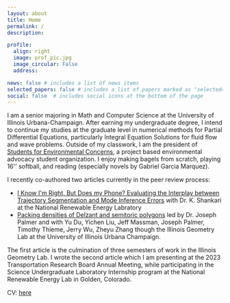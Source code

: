 ```yaml
---
layout: about
title: Home
permalink: /
description:

profile:
  align: right
  image: prof_pic.jpg
  image_circular: False
  address:

news: false # includes a list of news items
selected_papers: false # includes a list of papers marked as "selected={true}"
social: false  # includes social icons at the bottom of the page
---
```


I am a senior majoring in Math and Computer Science at the University of Illinois Urbana-Champaign. After earning my undergraduate degree, I intend to continue my studies at the graduate level in numerical methods for Partial Differential Equations, particularly Integral Equation Solutions for fluid flow and wave problems. Outside of my classwork, I am the president of [Students for Environmental Concerns](https://secsatuiuc.web.illinois.edu/), a project based environmental advocacy student organization. I enjoy making bagels from scratch, playing 16'' softball, and reading (especially novels by Gabriel Garcia Marquez).

I recently co-authored two articles currently in the peer review process: 
* <a href="https://kennykos.github.io/assets/pdf/Sensor_based_multi_step_pipeline_evaluation_framework_SULI-3.pdf" target="_blank">I Know I'm Right, But Does my Phone? Evaluating the Interplay between Trajectory Segmentation and Mode Inference Errors</a> with  Dr. K. Shankari at the National Renewable Energy Labratory
* <a href="https://arxiv.org/abs/2210.06415" target="_blank">Packing densities of Delzant and semitoric polygons</a> led by Dr. Joseph Palmer and with Yu Du, Yichen Liu, Jeff Massman, Joseph Palmer, Timothy Thieme, Jerry Wu, Zheyu Zhang though the Illinois Geometry Lab at the University of Illinois Urbana Champaign.

The first article is the culmination of three semesters of work in the Illinois Geometry Lab. I wrote the second article which I am presenting at the 2023 Transportation Research Board Annual Meeting, while participating in the Science Undergraduate Laboratory Internship program at the National Renewable Energy Lab in Golden, Colorado.


CV: <a href="https://kennykos.github.io/assets/pdf/Kosmacher_CV.pdf" target="_blank">here</a>
